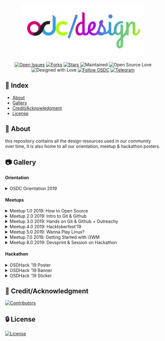 <div align="center">
<p>
  <img src="/logo/osdcdesign.png" width="400">
</p>

[![Open Issues](https://img.shields.io/github/issues/osdc/design?style=for-the-badge&logo=github)](https://github.com/osdc/design/issues) [![Forks](https://img.shields.io/github/forks/osdc/design?style=for-the-badge&logo=github)](https://github.com/osdc/design/network/members) [![Stars](https://img.shields.io/github/stars/osdc/design?style=for-the-badge&logo=reverbnation)](https://github.com/osdc/design/stargazers) ![Maintained](https://img.shields.io/maintenance/yes/2019?style=for-the-badge&logo=github) ![Open Source Love](https://img.shields.io/badge/Open%20Source-%E2%99%A5-red?style=for-the-badge&logo=open-source-initiative) ![Designed with Love](https://img.shields.io/badge/Designed%20With-%E2%99%A5-critical?style=for-the-badge&logo=ko-fi) [![Follow OSDC](https://img.shields.io/twitter/follow/osdcjiit?color=blue&label=Follow%20OSDC&logo=twitter&style=for-the-badge)](https://twitter.com/intent/follow?screen_name=osdcjiit) [![Telegram](https://img.shields.io/badge/Telegram-Chat-informational?style=for-the-badge&logo=telegram)](https://telegram.me/jiitosdc)
</div>

## :ledger: Index

- [About](#beginner-about)
- [Gallery](#camera-gallery)
- [Credit/Acknowledgment](#star2-creditacknowledgment)
- [License](#lock-license)

## :beginner: About

this repository contains all the design resources used in our community over time, it is also home to all our orientation, meetup & hackathon posters.

## :camera: Gallery

<p align="center">

#### Orientation
<details> 
  <summary>OSDC Orientation 2019</summary>
<img src="/Meetup Posters/OSDC Orientation 2019.jpg" width="900" title="Orientation 2019"><br>
</details>

#### Meetups
<details> 
  <summary>Meetup 1.0 2019: How to Open Source</summary>
<img src="/Meetup Posters/OSDC Meetup 1.0 2019.jpg" width="900" title="How to Open Source"><br>
</details>

<details>
  <summary>Meetup 2.0 2019: Intro to Git & Github</summary>
<img src="/Meetup Posters/OSDC Meetup 2.0 2019.jpg" width="900" title="Intro to Git & Github"><br>
</details>

<details>
  <summary>Meetup 3.0 2019: Hands on Git & Github + Outreachy</summary>
<img src="/Meetup Posters/OSDC Meetup 3.0 2019.jpg" width="900" title="Hands on Git & Github + Outreachy"><br>
</details>

<details>
  <summary>Meetup 4.0 2019: Hacktoberfest'19</summary>
<img src="/Meetup Posters/OSDC Meetup 4.0 2019.jpg" width="900" title="Hacktoberfest 2019"><br>
</details>

<details>
  <summary>Meetup 5.0 2019: Wanna Play Linux?</summary>
<img src="/Meetup Posters/OSDC Meetup 5.0 2019.jpg" width="900" title="Wanna Play Linux?"><br>
</details>

<details>
  <summary>Meetup 7.0 2019: Getting Started with i3WM</summary>
<img src="/Meetup Posters/OSDC Meetup 7.0 2019.jpg" width="900" title="Getting Started with i3WM"><br>
</details>

<details>
  <summary>Meetup 8.0 2019: Devsprint & Session on Hackathon</summary>
<img src="/Meetup Posters/OSDC Meetup 8.0 2019.jpg" width="900" title="Devsprint & Session on Hackathon"><br>
</details>

#### Hackathon

<details>
  <summary>OSDHack '19 Poster</summary>
<img src="/Hackathon/OSDHack19 Poster.jpg" width="900" title="OSDHack '19 Poster"><br>
</details>

<details>
  <summary>OSDHack '19 Banner</summary>
<img src="/Hackathon/OSDHack19 Banner.jpg" width="900" title="OSDHack '19 Banner"><br>
</details>

<details>
  <summary>OSDHack '19 Sticker</summary>
<img src="/Hackathon/OSDHack19 Sticker.png" width="900" title="OSDHack '19 Sticker"><br>
</details>


</p>

## :star2: Credit/Acknowledgment

[![Contributors](https://img.shields.io/github/contributors/osdc/design?style=for-the-badge)](https://github.com/osdc/design/graphs/contributors)

## :lock: License

[![License](https://img.shields.io/github/license/osdc/design?style=for-the-badge)](https://github.com/osdc/design/blob/master/LICENSE)
